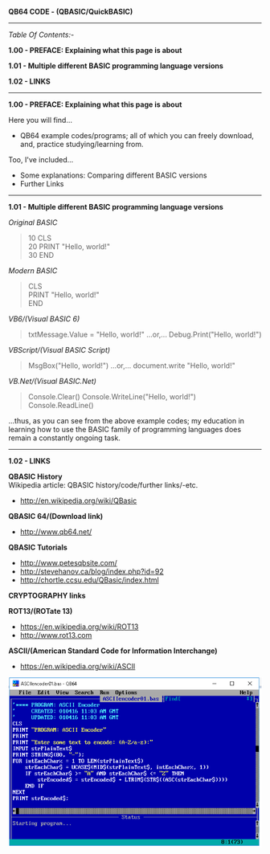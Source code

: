 **QB64 CODE - (QBASIC/QuickBASIC)** 

-----

_Table Of Contents:-_

**1.00 - PREFACE: Explaining what this page is about** 

**1.01 - Multiple different BASIC programming language versions** 

**1.02 - LINKS**      

-----

**1.00 - PREFACE: Explaining what this page is about**

Here you will find...
* QB64 example codes/programs; all of which you can freely download, and, practice studying/learning from.

Too, I've included...
* Some explanations: Comparing different BASIC versions
* Further Links

-----

**1.01 - Multiple different BASIC programming language versions** 

_Original BASIC_

>10 CLS  
>20 PRINT "Hello, world!"  
>30 END

_Modern BASIC_

>CLS  
>PRINT "Hello, world!"  
>END

_VB6/(Visual BASIC 6)_

>txtMessage.Value = "Hello, world!"
...or,...
>Debug.Print("Hello, world!")

_VBScript/(Visual BASIC Script)_

>MsgBox\("Hello, world!"\)
...or,...
>document.write "Hello, world!"

_VB.Net/(Visual BASIC.Net)_

>Console.Clear()
>Console.WriteLine("Hello, world!")
>Console.ReadLine()

...thus, as you can see from the above example codes; my education in learning how to use the BASIC family of programming languages does remain a constantly ongoing task.

-----

**1.02 - LINKS**      

**QBASIC History**  
Wikipedia article: QBASIC history/code/further links/-etc.  
* http://en.wikipedia.org/wiki/QBasic

**QBASIC 64/(Download link)**
* http://www.qb64.net/  

**QBASIC Tutorials**      
* http://www.petesqbsite.com/  
* http://stevehanov.ca/blog/index.php?id=92  
* http://chortle.ccsu.edu/QBasic/index.html  

**CRYPTOGRAPHY links**

**ROT13/(ROTate 13)**
* https://en.wikipedia.org/wiki/ROT13  
* http://www.rot13.com  

**ASCII/(American Standard Code for Information Interchange)**
* https://en.wikipedia.org/wiki/ASCII  

![My ASCII Encoder program screenshot pic](\ASCIIencoder01a.png)
